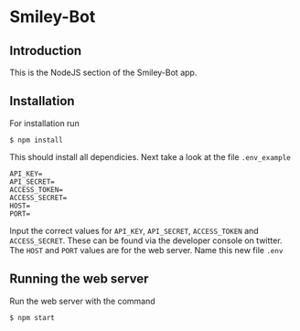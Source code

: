 # Smiley-Bot

## Introduction
This is the NodeJS section of the Smiley-Bot app.

## Installation
For installation run

```
$ npm install
```
This should install all dependicies.  Next take a look at the file `.env_example`

```
API_KEY=
API_SECRET=
ACCESS_TOKEN=
ACCESS_SECRET=
HOST=
PORT=
```

Input the correct values for `API_KEY`, `API_SECRET`, `ACCESS_TOKEN` and `ACCESS_SECRET`.  These can be found via the developer console on twitter.  The `HOST` and `PORT` values are for the web server.  Name this new file `.env`

## Running the web server

Run the web server with the command 

```
$ npm start
```
